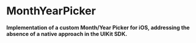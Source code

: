 # MonthYearPicker
**Implementation of a custom Month/Year Picker for iOS, addressing the absence of a native approach in the UIKit SDK.**
